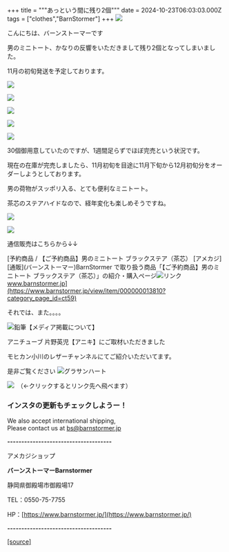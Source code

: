 +++
title = """あっという間に残り2個"""
date = 2024-10-23T06:03:03.000Z
tags = ["clothes","BarnStormer"]
+++
[![](https://stat.ameba.jp/user_images/20231023/16/barnstormer-go/b2/03/p/o0420015015354743273.png)](https://ameblo.jp/barnstormer-go/entry-12825670498.html)

こんにちは、バーンストーマーです

男のミニトート、かなりの反響をいただきまして残り2個となってしまいました。

11月の初旬発送を予定しております。

[![](https://stat.ameba.jp/user_images/20241019/16/barnstormer-go/d4/92/j/o0466070015499769921.jpg)](https://stat.ameba.jp/user_images/20241019/16/barnstormer-go/d4/92/j/o0466070015499769921.jpg)

[![](https://stat.ameba.jp/user_images/20241019/16/barnstormer-go/0a/56/j/o0466070015499769920.jpg)](https://stat.ameba.jp/user_images/20241019/16/barnstormer-go/0a/56/j/o0466070015499769920.jpg)

[![](https://stat.ameba.jp/user_images/20241019/16/barnstormer-go/18/e2/j/o0466070015499769919.jpg)](https://stat.ameba.jp/user_images/20241019/16/barnstormer-go/18/e2/j/o0466070015499769919.jpg)

[![](https://stat.ameba.jp/user_images/20241019/16/barnstormer-go/3d/85/j/o0466070015499769917.jpg)](https://stat.ameba.jp/user_images/20241019/16/barnstormer-go/3d/85/j/o0466070015499769917.jpg)

[![](https://stat.ameba.jp/user_images/20241019/16/barnstormer-go/ae/12/j/o0466070015499769914.jpg)](https://stat.ameba.jp/user_images/20241019/16/barnstormer-go/ae/12/j/o0466070015499769914.jpg)

30個御用意していたのですが、1週間足らずでほぼ完売という状況です。

現在の在庫が完売しましたら、11月初旬を目途に11月下旬から12月初旬分をオーダーしようとしております。

男の荷物がスッポリ入る、とても便利なミニトート。

茶芯のステアハイドなので、経年変化も楽しめそうですね。

[![](https://stat.ameba.jp/user_images/20241020/18/barnstormer-go/70/55/j/o0466070015500220792.jpg)](https://stat.ameba.jp/user_images/20241020/18/barnstormer-go/70/55/j/o0466070015500220792.jpg)

[![](https://stat.ameba.jp/user_images/20241020/18/barnstormer-go/7f/ff/j/o0466070015500220795.jpg)](https://stat.ameba.jp/user_images/20241020/18/barnstormer-go/7f/ff/j/o0466070015500220795.jpg)

通信販売はこちらから↓↓

[予約商品 / 【ご予約商品】男のミニトート ブラックステア（茶芯） \[アメカジ\] \[通販\](バーンストーマー)BarnStormer で取り扱う商品「【ご予約商品】男のミニトート ブラックステア（茶芯）」の紹介・購入ページ![リンク](https://c.stat100.ameba.jp/ameblo/symbols/v3.20.0/svg/gray/editor_link.svg)www.barnstormer.jp](https://www.barnstormer.jp/view/item/000000013810?category_page_id=ct59)

それでは、また。。。。

![鉛筆](https://stat100.ameba.jp/blog/ucs/img/char/char3/519.png)【メディア掲載について】

アニチューブ 片野英児【アニキ】にご取材いただきました

モヒカン小川のレザーチャンネルにてご紹介いただいてます。

是非ご覧ください ![グラサンハート](https://stat100.ameba.jp/blog/ucs/img/char/char3/148.png)

[![](https://stat.ameba.jp/user_images/20230412/16/barnstormer-go/6a/23/p/o0108010815269242493.png)](https://www.instagram.com/barnstormer_daily/)　（←クリックするとリンク先へ飛べます）

### インスタの更新もチェックしようー！

We also accept international shipping,  
Please contact us at bs@barnstormer.jp

**\-------------------------------------**

アメカジショップ

**バーンストーマーBarnstormer**

静岡県御殿場市御殿場17

TEL：0550-75-7755

HP：[https://www.barnstormer.jp/](https://www.barnstormer.jp/)

**\-------------------------------------**

[[source]](https://ameblo.jp/barnstormer-go/entry-12872332584.html)
